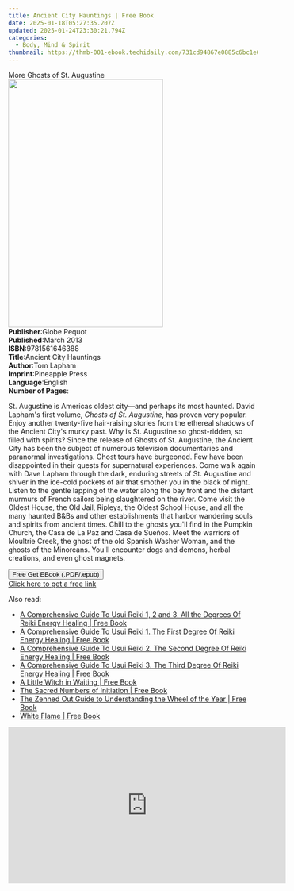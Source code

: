 ```yaml
---
title: Ancient City Hauntings | Free Book
date: 2025-01-18T05:27:35.207Z
updated: 2025-01-24T23:30:21.794Z
categories:
  - Body, Mind & Spirit
thumbnail: https://thmb-001-ebook.techidaily.com/731cd94867e0885c6bc1e6239649f8d02157948fa1cfcd6cc46f03044cef902a.jpg
---
```

<main id="book-container">
  <div class="flex flex-col">
    <div class="book-brief flex-1 py-6 px-4 sm:p-6 md:py-10 md:px-8">
      <!-- brief-->
      <div class="book-brief-main">More Ghosts of St. Augustine</div>
    </div>
    <div
      class="book-meta-info flex-1 grid gap-4 col-start-1 col-end-3 row-start-1 sm:mb-6 sm:grid-cols-4 lg:gap-6 lg:col-start-2 lg:row-end-6 lg:row-span-6 lg:mb-0"
    >
      <div
        class="book-meta-info-left place-content-center mt-4 p-4 text-sm leading-6 col-start-2 col-span-2 dark:text-slate-400"
      >
        <img
          class="w-full h-500 object-cover rounded-lg sm:h-255 sm:col-span-2 lg:col-span-full"
          src="https://img-001-ebook.techidaily.com/3e613a74afb580402234e107489b90f23521c8786e3d5304a0615fc10d18b743.jpg"
          alt=""
          width="312"
          height="500"
        />
      </div>
      <div
        class="book-meta-info-right mt-2 col-start-1 row-start-2 col-span-3 self-center"
      >
        <!-- meta data  -->
        <div class="flex flex-col px-4 md:px-8">
          <div class="flex-1">
            <strong>Publisher</strong>:<span class="px-2">Globe Pequot</span>
          </div>
          <div class="flex-1">
            <strong>Published</strong>:<span class="px-2">March 2013</span>
          </div>
          <div class="flex-1">
            <strong>ISBN</strong>:<span class="px-2">9781561646388</span>
          </div>
          <div class="flex-1">
            <strong>Title</strong>:<span class="px-2"
              >Ancient City Hauntings</span
            >
          </div>
          <div class="flex-1">
            <strong>Author</strong>:<span class="px-2">Tom Lapham</span>
          </div>
          <div class="flex-1">
            <strong>Imprint</strong>:<span class="px-2">Pineapple Press</span>
          </div>
          <div class="flex-1">
            <strong>Language</strong>:<span class="px-2">English</span>
          </div>
          <div class="flex-1">
            <strong>Number of Pages</strong>:<span class="px-2"></span>
          </div>
        </div>
      </div>
    </div>
    <div class="book-description flex-1 py-6 px-4 sm:p-6 md:py-10 md:px-8">
      <div class="book-description-main">
        <div accordion-content="" id="description">
          <p>
            St. Augustine is Americas oldest city—and perhaps its most haunted.
            David Lapham's first volume,
            <span><i>Ghosts of St. Augustine</i></span
            >, has proven very popular. Enjoy another twenty-five hair-raising
            stories from the ethereal shadows of the Ancient City's murky past.
            Why is St. Augustine so ghost-ridden, so filled with spirits? Since
            the release of Ghosts of St. Augustine, the Ancient City has been
            the subject of numerous television documentaries and paranormal
            investigations. Ghost tours have burgeoned. Few have been
            disappointed in their quests for supernatural experiences. Come walk
            again with Dave Lapham through the dark, enduring streets of St.
            Augustine and shiver in the ice-cold pockets of air that smother you
            in the black of night. Listen to the gentle lapping of the water
            along the bay front and the distant murmurs of French sailors being
            slaughtered on the river. Come visit the Oldest House, the Old Jail,
            Ripleys, the Oldest School House, and all the many haunted B&amp;Bs
            and other establishments that harbor wandering souls and spirits
            from ancient times. Chill to the ghosts you'll find in the Pumpkin
            Church, the Casa de La Paz and Casa de Sueños. Meet the warriors of
            Moultrie Creek, the ghost of the old Spanish Washer Woman, and the
            ghosts of the Minorcans. You'll encounter dogs and demons, herbal
            creations, and even ghost magnets.
          </p>
        </div>
        <div class="accordion-fader"></div>
      </div>
    </div>
    <div class="book-excerpts flex-1 py-6 px-4 sm:p-6 md:py-10 md:px-8"></div>
    <div
      class="book-about-author flex-1 py-6 px-4 sm:p-6 md:py-10 md:px-8"
    ></div>
    <div class="book-free-get flex-1 py-6 px-4 sm:p-6 md:py-10 md:px-8">
      <button
        id="btn-free-get"
        class="bg-blue-500 hover:bg-blue-700 text-white font-bold py-2 px-4 rounded"
      >
        Free Get EBook (.PDF/.epub)
      </button>
      <div id="countdown-display" class="px-2 text-lg mt-2"></div>
      <a
        id="free-link"
        class="hidden bg-blue-500 hover:bg-blue-700 text-white font-bold py-2 px-4 rounded"
        href="https://www.ebooks.com/en-us/book/96333001/ancient-city-hauntings/tom-lapham/"
        target="_blank"
        >Click here to get a free link</a
      >
    </div>
    <script>
      let countdownTime = 0;
      let countdownInterval = null;
      document
        .getElementById('btn-free-get')
        .addEventListener('click', startCountdown);
      function startCountdown() {
        countdownTime = new Date().getTime() + 60000 * 3;
        countdownInterval = setInterval(updateCountdown, 1000);
        document.getElementById('btn-free-get').disabled = true;
        document
          .getElementById('btn-free-get')
          .classList.add('bg-gray-500', 'cursor-not-allowed');
      }
      function updateCountdown() {
        let currentTime = new Date().getTime();
        let timeLeft = countdownTime - currentTime;
        let secondsLeft = Math.floor(timeLeft / 1000);
        document.getElementById('countdown-display').innerHTML =
          `Remaining time: ${secondsLeft} seconds.`;
        if (secondsLeft <= 0) {
          clearInterval(countdownInterval);
          document.getElementById('btn-free-get').classList.add('hidden');
          document.getElementById('free-link').classList.remove('hidden');
          document.getElementById('countdown-display').innerHTML = '';
        }
      }
    </script>
  </div>
</main>

<ins class="adsbygoogle"
      style="display:block"
      data-ad-client="ca-pub-7571918770474297"
      data-ad-slot="8358498916"
      data-ad-format="auto"
      data-full-width-responsive="true"></ins>
    

<span class="atpl-alsoreadstyle">Also read:</span>
<div><ul>
<li><a href="https://novels-ebooks.techidaily.com/210711243-9781911159179-a-comprehensive-guide-to-usui-reiki-1-2-and-3-all-the-degrees-of-reiki-energy-healing/"><u>A Comprehensive Guide To Usui Reiki 1, 2 and 3. All the Degrees Of Reiki Energy Healing | Free Book</u></a></li>
<li><a href="https://novels-ebooks.techidaily.com/210711292-9781911159117-a-comprehensive-guide-to-usui-reiki-1-the-first-degree-of-reiki-energy-healing/"><u>A Comprehensive Guide To Usui Reiki 1. The First Degree Of Reiki Energy Healing | Free Book</u></a></li>
<li><a href="https://novels-ebooks.techidaily.com/210711286-9781911159131-a-comprehensive-guide-to-usui-reiki-2-the-second-degree-of-reiki-energy-healing/"><u>A Comprehensive Guide To Usui Reiki 2. The Second Degree Of Reiki Energy Healing | Free Book</u></a></li>
<li><a href="https://novels-ebooks.techidaily.com/210711288-9781911159155-a-comprehensive-guide-to-usui-reiki-3-the-third-degree-of-reiki-energy-healing/"><u>A Comprehensive Guide To Usui Reiki 3. The Third Degree Of Reiki Energy Healing | Free Book</u></a></li>
<li><a href="https://novels-ebooks.techidaily.com/210711255-9781739194529-a-little-witch-in-waiting/"><u>A Little Witch in Waiting | Free Book</u></a></li>
<li><a href="https://novels-ebooks.techidaily.com/210711139-9781786788030-the-sacred-numbers-of-initiation/"><u>The Sacred Numbers of Initiation | Free Book</u></a></li>
<li><a href="https://novels-ebooks.techidaily.com/210711185-9780760371275-the-zenned-out-guide-to-understanding-the-wheel-of-the-year/"><u>The Zenned Out Guide to Understanding the Wheel of the Year | Free Book</u></a></li>
<li><a href="https://novels-ebooks.techidaily.com/210711262-9781088076774-white-flame/"><u>White Flame | Free Book</u></a></li>
</ul></div>

<!-- affiliate ads begin -->
<iframe width="560" height="315" src="https://www.youtube.com/embed/Xa2_mFu-obA?si=_xDGF1pv-dnuaDOr" title="YouTube video player" frameborder="0" allow="accelerometer; autoplay; clipboard-write; encrypted-media; gyroscope; picture-in-picture; web-share" referrerpolicy="strict-origin-when-cross-origin" allowfullscreen></iframe>
<!-- affiliate ads end -->

